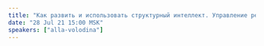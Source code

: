 ```yaml
---
title: "Как развить и использовать структурный интеллект. Управление реальностью"
date: "28 Jul 21 15:00 MSK"
speakers: ["аlla-volodina"]
---
```

